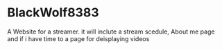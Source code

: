# BlackWolf8383
A Website for a streamer. it will inclute a stream scedule, About me page and if i have time to a page for deisplaying videos
